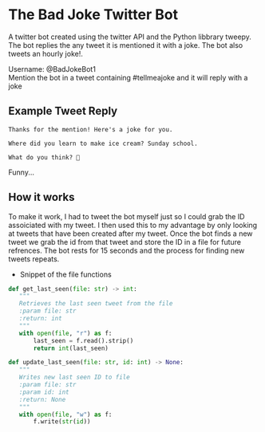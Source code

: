 
# The Bad Joke Twitter Bot

A twitter bot created using the twitter API and the Python libbrary tweepy.
The bot replies the any tweet it is mentioned it with a joke. The bot also tweets an hourly joke!.

Username: @BadJokeBot1  
Mention the bot in a tweet containing #tellmeajoke and it will reply with a joke

## Example Tweet Reply

```tweet
Thanks for the mention! Here's a joke for you.

Where did you learn to make ice cream? Sunday school.

What do you think? 🤖
```
Funny...



## How it works
 
 To make it work, I had to tweet the bot myself just so I could grab the ID
 assoiciated with my tweet. I then used this to my advantage by only looking
 at tweets that have been created after my tweet. Once the bot finds a new tweet we grab
 the id from that tweet and store the ID in a file for future refrences. The bot rests for 15 seconds and the process for finding new tweets repeats.


 * Snippet of the file functions

 ```python
 def get_last_seen(file: str) -> int:
    """
    Retrieves the last seen tweet from the file
    :param file: str
    :return: int
    """
    with open(file, "r") as f:
        last_seen = f.read().strip()
        return int(last_seen)
 ```

 ```python 
 def update_last_seen(file: str, id: int) -> None:
    """
    Writes new last seen ID to file
    :param file: str
    :param id: int
    :return: None
    """
    with open(file, "w") as f:
        f.write(str(id))
 ```


